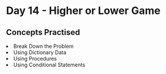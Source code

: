 <h1>Day 14 - Higher or Lower Game</h1>
<h2> Concepts Practised</h2>
<li>Break Down the Problem
<li>Using Dictionary Data
<li>Using Procedures
<li>Using Conditional Statements